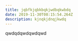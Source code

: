 ```yaml
---
title: jqbfkjqbkbqkjwdbqkwbdq
date: 2019-11-30T08:15:54.264Z
description: kjnqkjdnqjkwdq
---
```

qwdqdqwdqwdqwd
